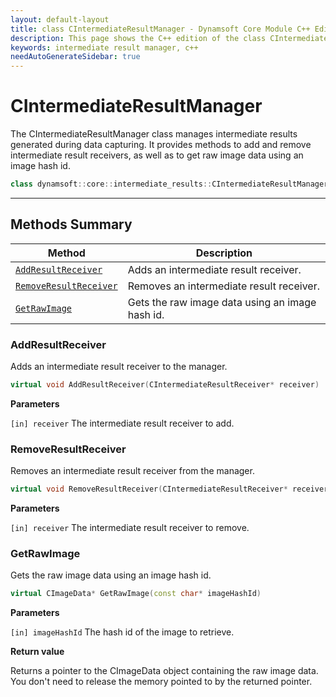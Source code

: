 ```yaml
---
layout: default-layout
title: class CIntermediateResultManager - Dynamsoft Core Module C++ Edition API Reference
description: This page shows the C++ edition of the class CIntermediateResultManager in Dynamsoft Core Module.
keywords: intermediate result manager, c++
needAutoGenerateSidebar: true
---
```


# CIntermediateResultManager

The CIntermediateResultManager class manages intermediate results generated during data capturing. It provides methods to add and remove intermediate result receivers, as well as to get raw image data using an image hash id.

```cpp
class dynamsoft::core::intermediate_results::CIntermediateResultManager 
```

---

## Methods Summary

| Method | Description |
|--------|-------------|
| [`AddResultReceiver`](#addresultreceiver) | Adds an intermediate result receiver.|
| [`RemoveResultReceiver`](#removeresultreceiver) | Removes an intermediate result receiver. |
| [`GetRawImage`](#getrawimage) | Gets the raw image data using an image hash id. |

### AddResultReceiver

Adds an intermediate result receiver to the manager.

```cpp
virtual void AddResultReceiver(CIntermediateResultReceiver* receiver)
```

**Parameters**

`[in] receiver` The intermediate result receiver to add.

### RemoveResultReceiver

Removes an intermediate result receiver from the manager.

```cpp
virtual void RemoveResultReceiver(CIntermediateResultReceiver* receiver)
```

**Parameters**

`[in] receiver` The intermediate result receiver to remove.

### GetRawImage

Gets the raw image data using an image hash id.

```cpp
virtual CImageData* GetRawImage(const char* imageHashId)
```

**Parameters**

`[in] imageHashId` The hash id of the image to retrieve.

**Return value**

Returns a pointer to the CImageData object containing the raw image data. You don't need to release the memory pointed to by the returned pointer.
